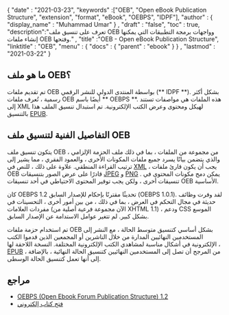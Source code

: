 {
  "date" : "2021-03-23",
  "keywords" :["OEB", "Open eBook Publication Structure", "extension", "format", "eBook", "OEBPS", "IDPF"],
  "author" : {
    "display_name" : "Muhammad Umar"
} ,
  "draft" : "false",
  "toc" : true,
  "description":"تعرف على تنسيق ملف OEB وواجهات برمجة التطبيقات التي يمكنها إنشاء ملفات OEB وفتحها." ,
  "title" :"OEB - Open eBook Publication Structure",
  "linktitle" : "OEB",
  "menu" : {
    "docs" : {
      "parent" : "ebook"
}
} ,
  "lastmod" : "2021-03-22"
}

## ما هو ملف OEB؟

تم تقديم ملفات OEB بواسطة المنتدى الدولي للنشر الرقمي (** IDPF **). بشكل أكثر رسمية ، تُعرف ملفات OEB أيضًا باسم ** OEBPS **. هذه الملفات هي مواصفات تستند إلى XML لهيكل ومحتوى وعرض الكتب الإلكترونية. تم استبدال تنسيق الملف هذا بالتنسيق [EPUB](/ar/ebook/epub/).

## التفاصيل الفنية لتنسيق ملف OEB

يتكون تنسيق ملف OEB من مجموعة من الملفات ، بما في ذلك ملف الحزمة الإلزامي ، والذي يتضمن بيانًا يسرد جميع ملفات المكونات الأخرى ، والعمود الفقري ، مما يشير إلى ترتيب القراءة المنطقي. علاوة على ذلك ، للنص في [XML](/ar/web/xml/) ، يجب أن يكون قارئ ملفات OEB قادرًا على عرض الصور بتنسيقات [JPEG](/ar/image/jpeg/) و [PNG](/ar/image/png/) . يمكن دمج مكونات المحتوى في تنسيقات أخرى ، ولكن يجب توفير المحتوى الاحتياطي في أحد تنسيقات OEB الأساسية.

كان OEBPS 1.2 تحديثًا مقترنًا بإحكام للإصدار السابق (OEBPS 1.0.1). لقد وفرت وظائف حديثة في مجال التحكم في العرض ، بما في ذلك ، من بين أمور أخرى ، التحسينات في مفردات العلامات (الآن مجموعة فرعية أصلية من XHTML 1.1) ، ودعم CSS الموسع بشكل كبير. لم تتغير عوامل الاستدامة عن الإصدار السابق.
  

تم استخدام حزمة ملفات OEB بشكل أساسي كتنسيق متوسط الحالة ، مع النشر إلى المستخدمين النهائيين المدارة من خلال الناشرين أو المجمعين الذين قدموا الكتب الإلكترونية في أشكال مناسبة لمشاهدي الكتب الإلكترونية المختلفة. النسخة اللاحقة لها ، [EPUB](/ar/ebook/epub/) ، من المرجح أن تصل إلى المستخدمين النهائيين كتنسيق الحالة النهائية ، بالإضافة إلى أنها تعمل كتنسيق الحالة الوسطى.

## مراجع

* [OEBPS (Open Ebook Forum Publication Structure) 1.2](https://www.loc.gov/preservation/digital/formats/fdd/fdd000171.shtml)
* [فتح كتاب إلكتروني](https://en.wikipedia.org/wiki/Open_eBook)


